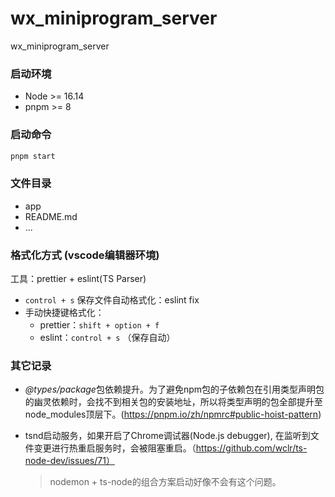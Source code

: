 # wx_miniprogram_server
wx_miniprogram_server

### 启动环境
+ Node >= 16.14
+ pnpm >= 8


### 启动命令
```sh
pnpm start 
```


### 文件目录
- app
- README.md
- ...


### 格式化方式 (vscode编辑器环境)
工具：prettier + eslint(TS Parser)
+ `control + s` 保存文件自动格式化：eslint fix
+ 手动快捷键格式化：
  + prettier：`shift + option + f`
  + eslint：`control + s` （保存自动）


### 其它记录
+ *@types/package*包依赖提升。为了避免npm包的子依赖包在引用类型声明包的幽灵依赖时，会找不到相关包的安装地址，所以将类型声明的包全部提升至node_modules顶层下。(https://pnpm.io/zh/npmrc#public-hoist-pattern)

+ tsnd启动服务，如果开启了Chrome调试器(Node.js debugger), 在监听到文件变更进行热重启服务时，会被阻塞重启。（https://github.com/wclr/ts-node-dev/issues/71）
  > nodemon + ts-node的组合方案启动好像不会有这个问题。

